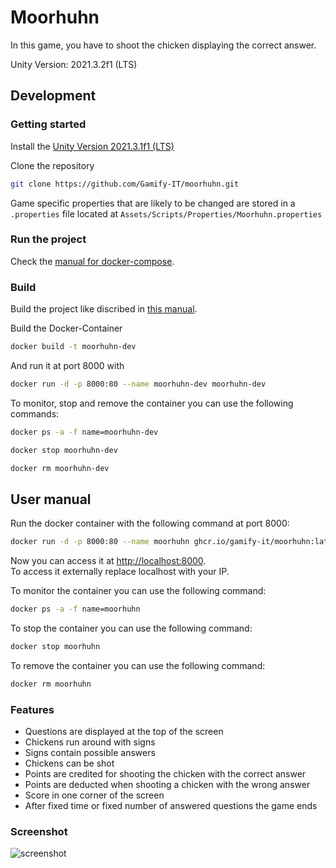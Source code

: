 # Moorhuhn


In this game, you have to shoot the chicken displaying the correct answer.  

Unity Version: 2021.3.2f1 (LTS)


## Development

### Getting started

Install the [Unity Version 2021.3.1f1 (LTS)](https://gamifyit-docs.readthedocs.io/en/latest/dev-manuals/languages/unity/version.html)

Clone the repository  
```sh
git clone https://github.com/Gamify-IT/moorhuhn.git
```

Game specific properties that are likely to be changed are stored in a `.properties` file located at `Assets/Scripts/Properties/Moorhuhn.properties`

### Run the project

Check the [manual for docker-compose](https://github.com/Gamify-IT/docs/blob/main/dev-manuals/docker-compose/docker-compose.md).

### Build

Build the project like discribed in [this manual](https://gamifyit-docs.readthedocs.io/en/latest/dev-manuals/languages/unity/build-unity-project.html).

Build the Docker-Container
```sh
docker build -t moorhuhn-dev
```
And run it at port 8000 with
```sh
docker run -d -p 8000:80 --name moorhuhn-dev moorhuhn-dev
```

To monitor, stop and remove the container you can use the following commands:
```sh
docker ps -a -f name=moorhuhn-dev
```
```sh
docker stop moorhuhn-dev
```
```sh
docker rm moorhuhn-dev
```

## User manual

Run the docker container with the following command at port 8000:
```sh
docker run -d -p 8000:80 --name moorhuhn ghcr.io/gamify-it/moorhuhn:latest
```
Now you can access it at [http://localhost:8000](http://localhost:8000).  
To access it externally replace localhost with your IP.  

To monitor the container you can use the following command:
```sh
docker ps -a -f name=moorhuhn
```
To stop the container you can use the following command:
```sh
docker stop moorhuhn
```
To remove the container you can use the following command:
```sh
docker rm moorhuhn
```
### Features

- Questions are displayed at the top of the screen
- Chickens run around with signs
- Signs contain possible answers
- Chickens can be shot
- Points are credited for shooting the chicken with the correct answer
- Points are deducted when shooting a chicken with the wrong answer
- Score in one corner of the screen
- After fixed time or fixed number of answered questions the game ends

### Screenshot

![screenshot](https://user-images.githubusercontent.com/44726248/171508596-16837ea1-f6ce-4b69-b12b-30b0452f917c.png)

